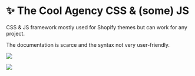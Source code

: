# ✨ The Cool Agency CSS &amp; (some) JS

CSS &amp; JS framework mostly used for Shopify themes but can work for any project.

The documentation is scarce and the syntax not very user-friendly.

[![](https://data.jsdelivr.com/v1/package/gh/thecoolagency/thecoolcdn/badge)](https://www.jsdelivr.com/package/gh/thecoolagency/thecoolcdn)

[![](https://www.thecoolagency.com/cdn/images/cdn-hits.svg)](https://www.jsdelivr.com/package/gh/thecoolagency/thecoolcdn)
